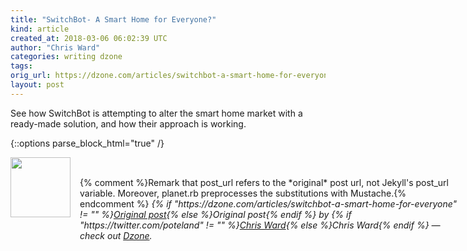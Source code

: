 ```yaml
---
title: "SwitchBot- A Smart Home for Everyone?"
kind: article
created_at: 2018-03-06 06:02:39 UTC
author: "Chris Ward"
categories: writing dzone
tags:
orig_url: https://dzone.com/articles/switchbot-a-smart-home-for-everyone
layout: post
---
```

See how SwitchBot is attempting to alter the smart home market with a ready-made solution, and how their approach is working.


{::options parse_block_html="true" /}
<div class="author">
   <img src="https://www.rss-specifications.com/rss-spec-rss.gif" style="width: 96px; height: 96;">
   <span style="position: absolute; padding: 32px 15px;">{% comment %}Remark that post_url refers to the *original* post url, not Jekyll's post_url variable. Moreover, planet.rb preprocesses the substitutions with Mustache.{% endcomment %}
      <i>{% if "https://dzone.com/articles/switchbot-a-smart-home-for-everyone" != "" %}<a href="https://dzone.com/articles/switchbot-a-smart-home-for-everyone">Original post</a>{% else %}Original post{% endif %} by {% if "https://twitter.com/poteland" != "" %}<a href="https://twitter.com/poteland">Chris Ward</a>{% else %}Chris Ward{% endif %} &mdash; check out <a href="https://dzone.com">Dzone</a>.</i>
  </span>
</div>
